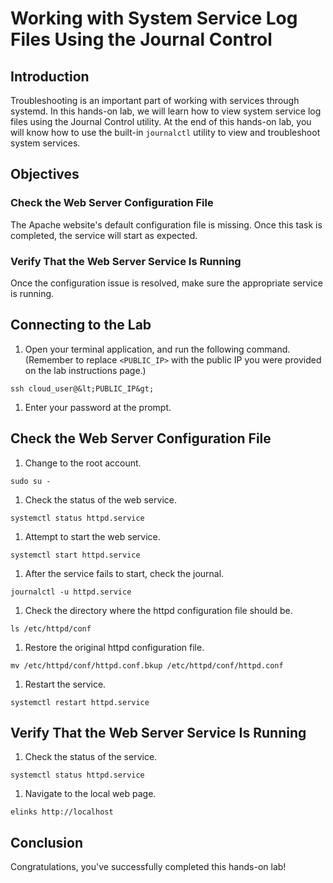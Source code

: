 ﻿
# Working with System Service Log Files Using the Journal Control

## Introduction

Troubleshooting is an important part of working with services through systemd. In this hands-on lab, we will learn how to view system service log files using the Journal Control utility. At the end of this hands-on lab, you will know how to use the built-in  `journalctl`  utility to view and troubleshoot system services.

## Objectives

### Check the Web Server Configuration File

The Apache website's default configuration file is missing. Once this task is completed, the service will start as expected.

### Verify That the Web Server Service Is Running

Once the configuration issue is resolved, make sure the appropriate service is running.

## Connecting to the Lab

1.  Open your terminal application, and run the following command. (Remember to replace  `<PUBLIC_IP>`  with the public IP you were provided on the lab instructions page.)

`ssh cloud_user@&lt;PUBLIC_IP&gt;`

1.  Enter your password at the prompt.

## Check the Web Server Configuration File

1.  Change to the root account.

`sudo su -`

1.  Check the status of the web service.

`systemctl status httpd.service`

1.  Attempt to start the web service.

`systemctl start httpd.service`

1.  After the service fails to start, check the journal.

`journalctl -u httpd.service`

1.  Check the directory where the httpd configuration file should be.

`ls /etc/httpd/conf`

1.  Restore the original httpd configuration file.

`mv /etc/httpd/conf/httpd.conf.bkup /etc/httpd/conf/httpd.conf`

1.  Restart the service.

`systemctl restart httpd.service`

## Verify That the Web Server Service Is Running

1.  Check the status of the service.

`systemctl status httpd.service`

1.  Navigate to the local web page.

`elinks http://localhost`

## Conclusion

Congratulations, you've successfully completed this hands-on lab!

